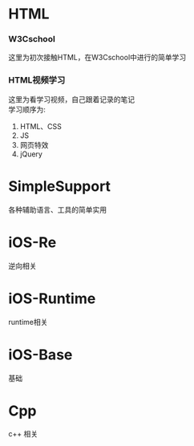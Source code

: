 # HTML
### W3Cschool
这里为初次接触HTML，在W3Cschool中进行的简单学习  

### HTML视频学习
这里为看学习视频，自己跟着记录的笔记  
学习顺序为:  
1. HTML、CSS  
2. JS  
3. 网页特效  
4. jQuery  

# SimpleSupport
各种辅助语言、工具的简单实用

# iOS-Re
逆向相关

# iOS-Runtime
runtime相关

# iOS-Base
基础

# Cpp
c++ 相关